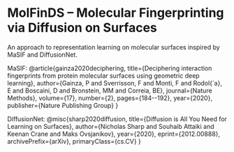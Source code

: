# MolFinDS – Molecular Fingerprinting via Diffusion on Surfaces

An approach to representation learning on molecular surfaces inspired by MaSIF and DiffusionNet.

MaSIF: @article{gainza2020deciphering,
  title={Deciphering interaction fingerprints from protein molecular surfaces using geometric deep learning},
  author={Gainza, P and Sverrisson, F and Monti, F and Rodol{\`a}, E and Boscaini, D and Bronstein, MM and Correia, BE},
  journal={Nature Methods},
  volume={17},
  number={2},
  pages={184--192},
  year={2020},
  publisher={Nature Publishing Group}
}

DiffusionNet: @misc{sharp2020diffusion,
      title={Diffusion is All You Need for Learning on Surfaces}, 
      author={Nicholas Sharp and Souhaib Attaiki and Keenan Crane and Maks Ovsjanikov},
      year={2020},
      eprint={2012.00888},
      archivePrefix={arXiv},
      primaryClass={cs.CV}
}